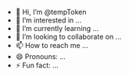 - 👋 Hi, I’m @tempToken
- 👀 I’m interested in ...
- 🌱 I’m currently learning ...
- 💞️ I’m looking to collaborate on ...
- 📫 How to reach me ...
- 😄 Pronouns: ...
- ⚡ Fun fact: ...

<!---
tempToken/tempToken is a ✨ special ✨ repository because its `README.md` (this file) appears on your GitHub profile.
You can click the Preview link to take a look at your changes.
--->
